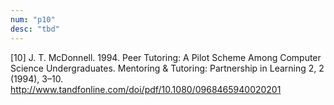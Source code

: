 ```yaml
---
num: "p10"
desc: "tbd"
---
```


[10] J. T. McDonnell. 1994. Peer Tutoring: A Pilot Scheme Among Computer Science Undergraduates. Mentoring & Tutoring: Partnership in Learning 2, 2 (1994), 3–10. <http://www.tandfonline.com/doi/pdf/10.1080/0968465940020201>





